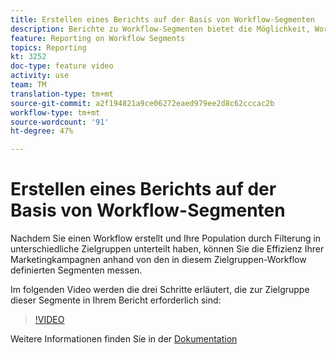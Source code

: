 ```yaml
---
title: Erstellen eines Berichts auf der Basis von Workflow-Segmenten
description: Berichte zu Workflow-Segmenten bietet die Möglichkeit, Workflow-Segment-Code in dynamischem Berichte hinzuzufügen.
feature: Reporting on Workflow Segments
topics: Reporting
kt: 3252
doc-type: feature video
activity: use
team: TM
translation-type: tm+mt
source-git-commit: a2f194821a9ce06272eaed979ee2d8c62cccac2b
workflow-type: tm+mt
source-wordcount: '91'
ht-degree: 47%

---
```



# Erstellen eines Berichts auf der Basis von Workflow-Segmenten

Nachdem Sie einen Workflow erstellt und Ihre Population durch Filterung in unterschiedliche Zielgruppen unterteilt haben, können Sie die Effizienz Ihrer Marketingkampagnen anhand von den in diesem Zielgruppen-Workflow definierten Segmenten messen.

Im folgenden Video werden die drei Schritte erläutert, die zur Zielgruppe dieser Segmente in Ihrem Bericht erforderlich sind:

>[!VIDEO](https://video.tv.adobe.com/v/28262?quality=12)

Weitere Informationen finden Sie in der [Dokumentation](https://docs.adobe.com/content/help/en/campaign-standard/using/reporting/customizing-reports/creating-a-report-workflow-segment.html)
